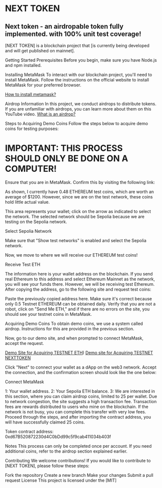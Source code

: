 # NEXT TOKEN
## Next token - an airdropable token fully implemented. with 100% unit test coverage!
[NEXT TOKEN] is a blockchain project that [is currently being developed and will get published on mainnet].

Getting Started
Prerequisites
Before you begin, make sure you have Node.js and npm installed.



Installing MetaMask
To interact with our blockchain project, you'll need to install MetaMask. Follow the instructions on the official website to install MetaMask for your preferred browser.

[How to install metamask?](https://www.youtube.com/watch?v=OJqaZRpRqXM)

Airdrop Information
In this project, we conduct airdrops to distribute tokens. If you are unfamiliar with airdrops, you can learn more about them on this YouTube video.
[What is an airdrop?]([https://www.youtube.com/watch?v=OJqaZRpRqXM](https://www.youtube.com/watch?v=rzAO5MhtRxU))


Steps to Acquiring Demo Coins
Follow the steps below to acquire demo coins for testing purposes:

# IMPORTANT: THIS PROCESS SHOULD ONLY BE DONE ON A COMPUTER!

Ensure that you are in MetaMask. Confirm this by visiting the following link:

[](https://trello.com/1/cards/65770fc55767dd159ba87e15/attachments/65782be2a56adbe64889dd7a/download/Ekran_Görüntüsü_(15).png)

As shown, I currently have 0.48 ETHEREUM test coins, which are worth an average of $1200. However, since we are on the test network, these coins hold little actual value.

This area represents your wallet; click on the arrow as indicated to select the network. The selected network should be Sepolia because we are testing on the Sepolia network.

Select Sepolia Network

Make sure that "Show test networks" is enabled and select the Sepolia network.

[](https://trello.com/1/cards/65770fc55767dd159ba87e15/attachments/65782c66f08a2f110e579724/download/Ekran_Görüntüsü_(16).png)

Now, we move to where we will receive our ETHEREUM test coins!

[](https://trello.com/1/cards/65770fc55767dd159ba87e15/attachments/65782cba094963fe814f31dd/download/Ekran_Görüntüsü_(17).png)

Receive Test ETH

The information here is your wallet address on the blockchain. If you send real Ethereum to this address and select Ethereum Mainnet as the network, you will see your funds there. However, we will be receiving test Ethereum. After copying the address, go to the following site and request test coins:


Paste the previously copied address here. Make sure it's correct because only 0.5 Testnet ETHEREUM can be obtained daily. Verify that you are not a robot, click on "Send Me ETH," and if there are no errors on the site, you should see your testnet coins in MetaMask.

Acquiring Demo Coins
To obtain demo coins, we use a system called airdrop. Instructions for this are provided in the previous section.

Now, go to our demo site, and when prompted to connect MetaMask, accept the request.

[Demo Site for Acquiring TESTNET ETH](https://sepoliafaucet.com/))
[Demo site for Acquiring TESTNET NEXTTOKEN](https://lambent-granita-a2151b.netlify.app/)

Click "Next" to connect your wallet as a dApp on the web3 network. Accept the connection, and the confirmation screen should look like the one below:

[](https://trello.com/1/cards/65770fc55767dd159ba87e15/attachments/65782d3be78e280813caa69e/download/Ekran_Görüntüsü_(19).png)
Connect MetaMask

1: Your wallet address.
2: Your Sepolia ETH balance.
3: We are interested in this section, where you can claim airdrop coins, limited to 25 per wallet.
Due to network congestion, the site suggests a high transaction fee. Transaction fees are rewards distributed to users who mine on the blockchain. If the network is not busy, you can complete this transfer with very low fees. Proceed through the steps, and after importing the contract address, you will have successfully claimed 25 coins.

Token contract address: 0xd67B520872230d4C0bDd99c5f9cab411034b403f

Notes
This process can only be completed once per account.
If you need additional coins, refer to the airdrop section explained earlier.



Contributing
We welcome contributions! If you would like to contribute to [NEXT TOKEN], please follow these steps:

Fork the repository
Create a new branch
Make your changes
Submit a pull request
License
This project is licensed under the [MIT]

